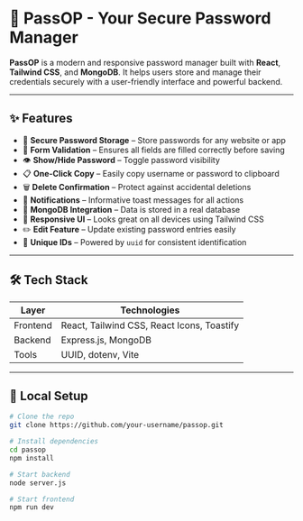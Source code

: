 # 🔐 PassOP - Your Secure Password Manager

**PassOP** is a modern and responsive password manager built with **React**, **Tailwind CSS**, and **MongoDB**. It helps users store and manage their credentials securely with a user-friendly interface and powerful backend.

---

## ✨ Features

- 🔐 **Secure Password Storage** – Store passwords for any website or app  
- 🧠 **Form Validation** – Ensures all fields are filled correctly before saving  
- 👁️ **Show/Hide Password** – Toggle password visibility  
- 📋 **One-Click Copy** – Easily copy username or password to clipboard  
- 🗑️ **Delete Confirmation** – Protect against accidental deletions  
- 🔔 **Notifications** – Informative toast messages for all actions  
- 💾 **MongoDB Integration** – Data is stored in a real database  
- 💅 **Responsive UI** – Looks great on all devices using Tailwind CSS  
- ✏️ **Edit Feature** – Update existing password entries easily  
- 🧩 **Unique IDs** – Powered by `uuid` for consistent identification  

---

## 🛠️ Tech Stack

| Layer     | Technologies                   |
|-----------|--------------------------------|
| Frontend  | React, Tailwind CSS, React Icons, Toastify |
| Backend   | Express.js, MongoDB            |
| Tools     | UUID, dotenv, Vite             |

---

## 🧪 Local Setup

```bash
# Clone the repo
git clone https://github.com/your-username/passop.git

# Install dependencies
cd passop
npm install

# Start backend
node server.js

# Start frontend
npm run dev
